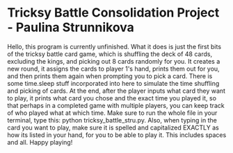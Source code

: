# Tricksy Battle Consolidation Project - Paulina Strunnikova
Hello, this program is currently unfinished. What it does is just the first bits of the tricksy battle card game, which is shuffling the deck of 48 cards, excluding the kings, and picking out 8 cards randomly for you. It creates a new round, it assigns the cards to player 1's hand, prints them out for you, and then prints them again when prompting you to pick a card. There is some time.sleep stuff incorporated into here to simulate the time shuffling and picking of cards. At the end, after the player inputs what card they want to play, it prints what card you chose and the exact time you played it, so that perhaps in a completed game with multiple players, you can keep track of who played what at which time. Make sure to run the whole file in your terminal, type this: python tricksy_battle_stru.py. Also, when typing in the card you want to play, make sure it is spelled and capitalized EXACTLY as how its listed in your hand, for you to be able to play it. This includes spaces and all. Happy playing!